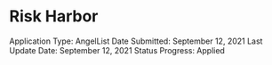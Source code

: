 # Risk Harbor

Application Type: AngelList
Date Submitted: September 12, 2021
Last Update Date: September 12, 2021
Status Progress: Applied